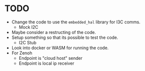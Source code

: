 # TODO
- Change the code to use the `embedded_hal` library for I3C comms.
    - Mock I2C
- Maybe consider a restructing of the code.
- Setup something so that its possible to test the code.
    - I2C Stub
- Look into docker or WASM for running the code.
- For Zenoh
    - Endpoint is "cloud host" sender
    - Endpoint is local ip receiver 
